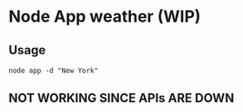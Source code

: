 # Node App weather (WIP)

## Usage

```
node app -d "New York"
```

## NOT WORKING SINCE APIs ARE DOWN
